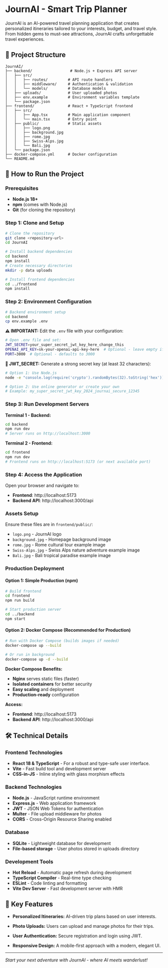 # JournAI - Smart Trip Planner

JournAI is an AI-powered travel planning application that creates personalized itineraries tailored to your interests, budget, and travel style. From hidden gems to must-see attractions, JournAI crafts unforgettable travel experiences.



## 📁 Project Structure

```
JournAI/
├── backend/                 # Node.js + Express API server
│   ├── src/
│   │   ├── routes/         # API route handlers
│   │   ├── middleware/     # Authentication & validation
│   │   └── models/         # Database models
│   ├── uploads/            # User uploaded photos
│   ├── env.example         # Environment variables template
│   └── package.json
├── frontend/               # React + TypeScript frontend
│   ├── src/
│   │   ├── App.tsx         # Main application component
│   │   └── main.tsx        # Entry point
│   ├── public/             # Static assets
│   │   ├── logo.png
│   │   ├── background.jpg
│   │   ├── rome.jpg
│   │   ├── Swiss-Alps.jpg
│   │   └── Bali.jpg
│   └── package.json
├── docker-compose.yml      # Docker configuration
└── README.md
```

## 🚀 How to Run the Project

### Prerequisites
- **Node.js 18+** 
- **npm** (comes with Node.js)
- **Git** (for cloning the repository)

### Step 1: Clone and Setup

```bash
# Clone the repository
git clone <repository-url>
cd JournAI

# Install backend dependencies
cd backend
npm install
# Create necessary directories
mkdir -p data uploads

# Install frontend dependencies
cd ../frontend
npm install
```

### Step 2: Environment Configuration

```bash
# Backend environment setup
cd backend
cp env.example .env
```

**⚠️ IMPORTANT:** Edit the `.env` file with your configuration:
```bash
# Open .env file and set:
JWT_SECRET=your_super_secret_jwt_key_here_change_this
OPENAI_API_KEY=sk-your-openai-api-key-here  # Optional - leave empty if not using OpenAI
PORT=3000  # Optional - defaults to 3000
```

**🔑 JWT_SECRET:** Generate a strong secret key (at least 32 characters):
```bash
# Option 1: Use Node.js
node -e "console.log(require('crypto').randomBytes(32).toString('hex'))"

# Option 2: Use online generator or create your own
# Example: my_super_secret_jwt_key_2024_journai_secure_12345
```

### Step 3: Run Development Servers

**Terminal 1 - Backend:**
```bash
cd backend
npm run dev
# Server runs on http://localhost:3000
```

**Terminal 2 - Frontend:**
```bash
cd frontend
npm run dev
# Frontend runs on http://localhost:5173 (or next available port)
```

### Step 4: Access the Application

Open your browser and navigate to:
- **Frontend**: http://localhost:5173
- **Backend API**: http://localhost:3000/api

### Assets Setup
Ensure these files are in `frontend/public/`:
- `logo.png` - JournAI logo
- `background.jpg` - Homepage background image
- `rome.jpg` - Rome cultural tour example image
- `Swiss-Alps.jpg` - Swiss Alps nature adventure example image
- `Bali.jpg` - Bali tropical paradise example image

### Production Deployment

#### Option 1: Simple Production (npm)

```bash
# Build frontend
cd frontend
npm run build

# Start production server
cd ../backend
npm start
```

#### Option 2: Docker Compose (Recommended for Production)

```bash
# Run with Docker Compose (builds images if needed)
docker-compose up --build

# Or run in background
docker-compose up -d --build
```

**Docker Compose Benefits:**
- **Nginx** serves static files (faster)
- **Isolated containers** for better security
- **Easy scaling** and deployment
- **Production-ready** configuration

**Access:**
- **Frontend**: http://localhost:5173
- **Backend API**: http://localhost:3000/api

## 🛠️ Technical Details

### Frontend Technologies
- **React 18 & TypeScript** - For a robust and type-safe user interface.
- **Vite** - Fast build tool and development server
- **CSS-in-JS** - Inline styling with glass morphism effects

### Backend Technologies
- **Node.js** - JavaScript runtime environment
- **Express.js** - Web application framework
- **JWT** - JSON Web Tokens for authentication
- **Multer** - File upload middleware for photos
- **CORS** - Cross-Origin Resource Sharing enabled


### Database
- **SQLite** - Lightweight database for development
- **File-based storage** - User photos stored in uploads directory

### Development Tools
- **Hot Reload** - Automatic page refresh during development
- **TypeScript Compiler** - Real-time type checking
- **ESLint** - Code linting and formatting
- **Vite Dev Server** - Fast development server with HMR

## 🎯 Key Features

- **Personalized Itineraries:** AI-driven trip plans based on user interests.

- **Photo Uploads:** Users can upload and manage photos for their trips.

- **User Authentication:** Secure registration and login using JWT.

- **Responsive Design:** A mobile-first approach with a modern, elegant UI.

---

*Start your next adventure with JournAI - where AI meets wanderlust!*
